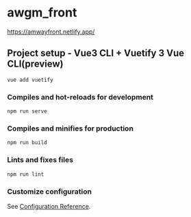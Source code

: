 # awgm_front
https://amwayfront.netlify.app/
## Project setup - Vue3 CLI + Vuetify 3 Vue CLI(preview) 
```
vue add vuetify
```

### Compiles and hot-reloads for development
```
npm run serve
```

### Compiles and minifies for production
```
npm run build
```

### Lints and fixes files
```
npm run lint
```

### Customize configuration
See [Configuration Reference](https://cli.vuejs.org/config/).

